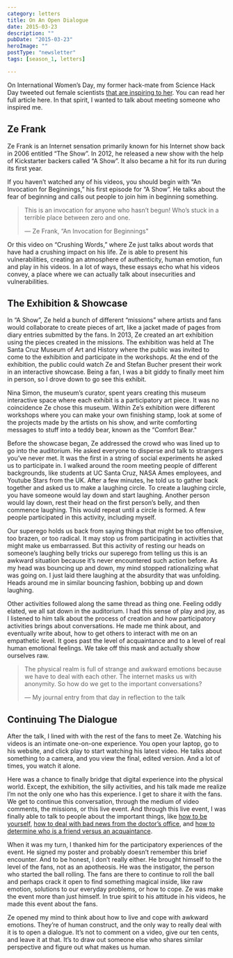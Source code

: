```yaml
---
category: letters
title: On An Open Dialogue
date: 2015-03-23
description: ""
pubDate: "2015-03-23"
heroImage: ""
postType: "newsletter"
tags: [season_1, letters]

---
```




On International Women’s Day, my former hack-mate from Science Hack Day tweeted out female scientists [that are inspiring to her](https://twitter.com/mikamckinnon/status/574660147215097857). You can read her full article here. In that spirit, I wanted to talk about meeting someone who inspired me.

## Ze Frank

Ze Frank is an Internet sensation primarily known for his Internet show back in 2006 entitled “The Show”. In 2012, he released a new show with the help of Kickstarter backers called “A Show”. It also became a hit for its run during its first year.

If you haven’t watched any of his videos, you should begin with “An Invocation for Beginnings,” his first episode for “A Show”. He talks about the fear of beginning and calls out people to join him in beginning something.

> This is an invocation for anyone who hasn’t begun! Who’s stuck in a terrible place between zero and one.
>
> — Ze Frank, “An Invocation for Beginnings"

Or this video on “Crushing Words,” where Ze just talks about words that have had a crushing impact on his life. Ze is able to present his vulnerabilities, creating an atmosphere of authenticity, human emotion, fun and play in his videos. In a lot of ways, these essays echo what his videos convey, a place where we can actually talk about insecurities and vulnerabilities.

## The Exhibition & Showcase

In “A Show”, Ze held a bunch of different “missions” where artists and fans would collaborate to create pieces of art, like a jacket made of pages from diary entries submitted by the fans. In 2013, Ze created an art exhibition using the pieces created in the missions. The exhibition was held at The Santa Cruz Museum of Art and History where the public was invited to come to the exhibition and participate in the workshops. At the end of the exhibition, the public could watch Ze and Stefan Bucher present their work in an interactive showcase. Being a fan, I was a bit giddy to finally meet him in person, so I drove down to go see this exhibit.

Nina Simon, the museum’s curator, spent years creating this museum interactive space where each exhibit is a participatory art piece. It was no coincidence Ze chose this museum. Within Ze’s exhibition were different workshops where you can make your own finishing stamp, look at some of the projects made by the artists on his show, and write comforting messages to stuff into a teddy bear, known as the “Comfort Bear."

Before the showcase began, Ze addressed the crowd who was lined up to go into the auditorium. He asked everyone to disperse and talk to strangers you’ve never met. It was the first in a string of social experiments he asked us to participate in. I walked around the room meeting people of different backgrounds, like students at UC Santa Cruz, NASA Ames employees, and Youtube Stars from the UK. After a few minutes, he told us to gather back together and asked us to make a laughing circle. To create a laughing circle, you have someone would lay down and start laughing. Another person would lay down, rest their head on the first person’s belly, and then commence laughing. This would repeat until a circle is formed. A few people participated in this activity, including myself.

Our superego holds us back from saying things that might be too offensive, too brazen, or too radical. It may stop us from participating in activities that might make us embarrassed. But this activity of resting our heads on someone’s laughing belly tricks our superego from telling us this is an awkward situation because it’s never encountered such action before. As my head was bouncing up and down, my mind stopped rationalizing what was going on. I just laid there laughing at the absurdity that was unfolding. Heads around me in similar bouncing fashion, bobbing up and down laughing.

Other activities followed along the same thread as thing one. Feeling oddly elated, we all sat down in the auditorium. I had this sense of play and joy, as I listened to him talk about the process of creation and how participatory activities brings about conversations. He made me think about, and eventually write about, how to get others to interact with me on an empathetic level. It goes past the level of acquaintance and to a level of real human emotional feelings. We take off this mask and actually show ourselves raw.

> The physical realm is full of strange and awkward emotions because we have to deal with each other. The internet masks us with anonymity. So how do we get to the important conversations?
>
> — My journal entry from that day in reflection to the talk

## Continuing The Dialogue

After the talk, I lined with with the rest of the fans to meet Ze. Watching his videos is an intimate one-on-one experience. You open your laptop, go to his website, and click play to start watching his latest video. He talks about something to a camera, and you view the final, edited version. And a lot of times, you watch it alone.

Here was a chance to finally bridge that digital experience into the physical world. Except, the exhibition, the silly activities, and his talk made me realize I’m not the only one who has this experience. I get to share it with the fans. We get to continue this conversation, through the medium of video comments, the missions, or this live event. And through this live event, I was finally able to talk to people about the important things, like [how to be yourself](https://ashow.zefrank.com/episodes/23), [how to deal with bad news from the doctor’s office](https://ashow.zefrank.com/episodes/41), and [how to determine who is a friend versus an acquaintance](https://ashow.zefrank.com/episodes/74).

When it was my turn, I thanked him for the participatory experiences of the event. He signed my poster and probably doesn’t remember this brief encounter. And to be honest, I don’t really either. He brought himself to the level of the fans, not as an apotheosis. He was the instigator, the person who started the ball rolling. The fans are there to continue to roll the ball and perhaps crack it open to find something magical inside, like raw emotion, solutions to our everyday problems, or how to cope. Ze was make the event more than just himself. In true spirit to his attitude in his videos, he made this event about the fans.

Ze opened my mind to think about how to live and cope with awkward emotions. They’re of human construct, and the only way to really deal with it is to open a dialogue. It’s not to comment on a video, give our ten cents, and leave it at that. It’s to draw out someone else who shares similar perspective and figure out what makes us human.
